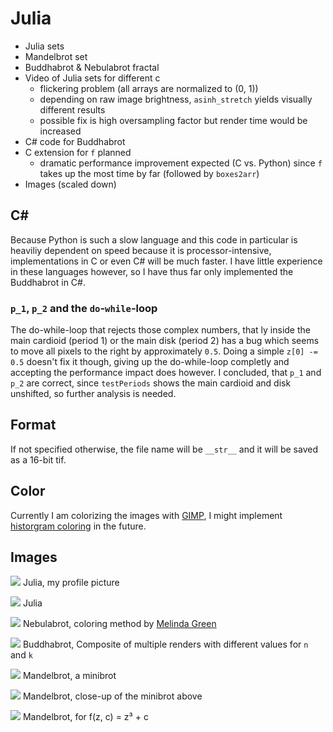 # Julia
- Julia sets
- Mandelbrot set
- Buddhabrot & Nebulabrot fractal
- Video of Julia sets for different c
  - flickering problem (all arrays are normalized to (0, 1))
  - depending on raw image brightness, ``asinh_stretch`` yields visually different results
  - possible fix is high oversampling factor but render time would be increased
- C# code for Buddhabrot
- C extension for ``f`` planned
  - dramatic performance improvement expected (C vs. Python) since ``f`` takes up the most time by far (followed by ``boxes2arr``)
- Images (scaled down)

## C#
Because Python is such a slow language and this code in particular is heaviliy dependent on speed because it is processor-intensive, implementations in C or even C# will be much faster. I have little experience in these languages however, so I have thus far only implemented the Buddhabrot in C#.
### ``p_1``, ``p_2`` and the ``do``-``while``-loop
The do-while-loop that rejects those complex numbers, that ly inside the main cardioid (period 1) or the main disk (period 2) has a bug which seems to move all pixels to the right by approximately ``0.5``. Doing a simple ``z[0] -= 0.5`` doesn't fix it though, giving up the do-while-loop completly and accepting the performance impact does however. I concluded, that ``p_1`` and ``p_2`` are correct, since ``testPeriods`` shows the main cardioid and disk unshifted, so further analysis is needed.

## Format
If not specified otherwise, the file name will be ``__str__`` and it will be saved as a 16-bit tif.

## Color
Currently I am colorizing the images with [GIMP](https://www.gimp.org/), I might implement [historgram coloring](https://en.wikipedia.org/wiki/Plotting_algorithms_for_the_Mandelbrot_set#Histogram_coloring) in the future.

## Images

![](https://github.com/leftgoes/Julia/blob/main/images/Julia%3B%20f(z)%20%3D%20z%20%5E%202%20%2B%20c%3B%20(-2-2i%2C%202%2B2i)%3B%20i(300%2C%202)%3B%20img(1200%2C%201200)%3B%20r2%3B%20th8%3B%20t62.04%3B%20o7.jpg)
Julia, my profile picture

![](https://github.com/leftgoes/Julia/blob/main/images/Julia%3B%20f(z)%20%3D%20z%20%5E%202%20%2B%20c%3B%20(-2%2B2i%2C%20-2%2B2i)%3B%20i(400%2C%202)%3B%20img(3000%2C%203000)%3B%20r2%3B%20th8%3B%20t5.64.jpg)
Julia

![](https://github.com/leftgoes/Julia/blob/main/images/Buddhabrot.jpg)
Nebulabrot, coloring method by [Melinda Green](https://superliminal.com/fractals/bbrot/)

![](https://github.com/leftgoes/Julia/blob/main/images/Buddhabrot%3B%20(-2-2i%2C%202%2B2i)%3B%20img(1500%2C%201500)%2C%20k(50k%2C%20500k%2C%2050k%2C%205k)%2C%20n(200k%2C%202m%2C%20100k%2C%2010k)%3B%20th8%3B%20t.jpg)
Buddhabrot, Composite of multiple renders with different values for ``n`` and ``k``

![](https://github.com/leftgoes/Julia/blob/main/images/Mandelbrot%3B%20(-0.743352131%2B0.131366432i%2C%20-0.743352123%2B0.1313664416i)%3B%20i(10000%2C%202)%3B%20img(6000%2C%20-98524816908)%3B%20r2%3B%20th8%3B%20t1895.96.jpg)
Mandelbrot, a minibrot

![](https://github.com/leftgoes/Julia/blob/main/images/Mandelbrot%3B%20f(z%2C%20c)%20%3D%20z%20%5E%202%20%2B%20c%3B%20(-0.74335212625-0.7433521253i%2C%200.1313664357%2B0.1313664364i)%3B%20i(80000%2C%202)%3B%20img(3000%2C%202211)%3B%20r2%3B%20th8%3B%20t840.86.jpg)
Mandelbrot, close-up of the minibrot above

![](https://github.com/leftgoes/Julia/blob/main/images/Mandelbrot%3B%20f(z%2C%20c)%20%3D%20z%20%5E%203%20%2B%20c%3B%20(-0.5-0.05i%2C%200.5%2B1.5i)%3B%20i(2000%2C%202)%3B%20img(12000%2C%2021000)%3B%20r2%3B%20th8%3B%20t3626.83%3B%20o3.jpg)
Mandelbrot, for f(z, c) = z³ + c
